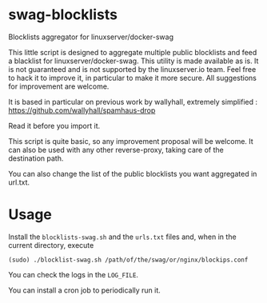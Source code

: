 # swag-blocklists
Blocklists aggregator for linuxserver/docker-swag

This little script is designed to aggregate multiple public blocklists and feed a blacklist for linuxserver/docker-swag.
This utility is made available as is. It is not guaranteed and is not supported by the linuxserver.io team. Feel free to hack it to improve it, in particular to make it more secure. All suggestions for improvement are welcome.

It is based in particular on previous work by wallyhall, extremely simplified : https://github.com/wallyhall/spamhaus-drop

Read it before you import it.

This script is quite basic, so any improvement proposal will be welcome. It can also be used with any other reverse-proxy, taking care of the destination path.

You can also change the list of the public blocklists you want aggregated in url.txt.

# Usage

Install the `blocklists-swag.sh` and the `urls.txt` files and, when in the current directory, execute

```
(sudo) ./blocklist-swag.sh /path/of/the/swag/or/nginx/blockips.conf
```

You can check the logs in the `LOG_FILE`.

You can install a cron job to periodically run it.

